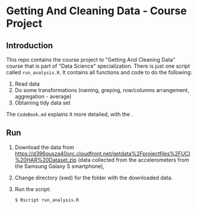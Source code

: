 # Getting And Cleaning Data - Course Project

## Introduction

This repo contains the course project to "Getting And Cleaning Data" course that is part of "Data Science" specialization. There is just one script called `run_analysis.R`. It contains all functions and code to do the following:

1. Read data
2. Do some transformations (naming, greping, row/columns arrangement, aggregation - average)
3. Obtaining tidy data set

The `CodeBook.md` explains it more detailed, with the .


## Run

1. Download the data from https://d396qusza40orc.cloudfront.net/getdata%2Fprojectfiles%2FUCI%20HAR%20Dataset.zip
(data collected from the accelerometers from the Samsung Galaxy S smartphone),
3. Change directory (swd) for the folder with the downloaded data.
4. Run the script:

       $ Rscript run_analysis.R

